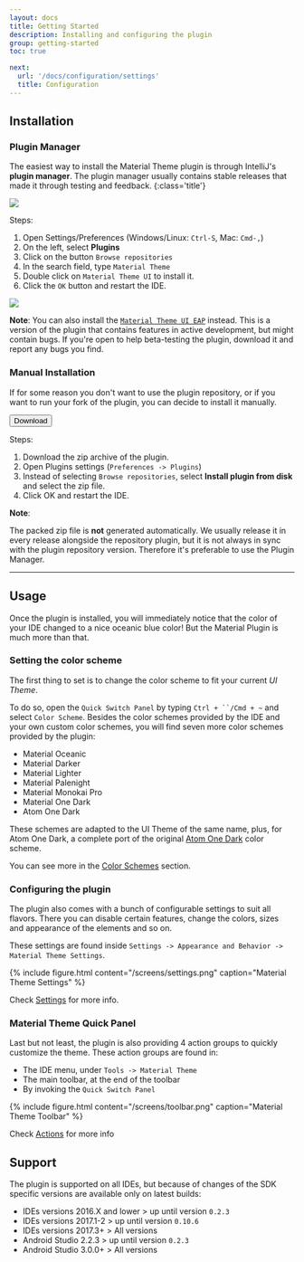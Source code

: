```yaml
---
layout: docs
title: Getting Started
description: Installing and configuring the plugin
group: getting-started
toc: true

next:
  url: '/docs/configuration/settings'
  title: Configuration
---
```


## Installation

### Plugin Manager

The easiest way to install the Material Theme plugin is through IntelliJ's **plugin manager**. The plugin manager
usually contains stable releases that made it through testing and feedback.
{:class='title'}

<img src="{{ site.img_folder | prepend: site.baseurl | replace: '//', '/' }}/screens/plugins.png">

Steps:
1. Open Settings/Preferences (Windows/Linux: `Ctrl-S`, Mac: `Cmd-,`)
2. On the left, select **Plugins**
3. Click on the button `Browse repositories`
4. In the search field, type `Material Theme`
5. Double click on `Material Theme UI` to install it.
6. Click the `OK` button and restart the IDE.

<img src="{{ site.img_folder | prepend: site.baseurl | replace: '//', '/' }}/screens/listplugin.png">

**Note**:
You can also install the [`Material Theme UI EAP`](https://github.com/mallowigi/material-theme-jetbrains-eap) instead.
This is a version of the plugin that contains features in active development, but might contain bugs.
If you're open to help beta-testing the plugin, download it and report any bugs you find.

### Manual Installation

If for some reason you don't want to use the plugin repository, or if you want to run your fork of the plugin, you can decide to install it manually.

<a href="https://github.com/ChrisRM/material-theme-jetbrains/archive/master.zip">
  <button class="btn">Download <icon class="fa fa-download"></icon></button>
</a>

Steps:
1. Download the zip archive of the plugin.
2. Open Plugins settings (`Preferences -> Plugins`)
3. Instead of selecting `Browse repositories`, select **Install plugin from disk** and select the zip file.
4. Click OK and restart the IDE.

**Note**:

The packed zip file is **not** generated automatically. We usually release it in every release alongside the repository plugin, but it is not always in sync
with the plugin repository version. Therefore it's preferable to use the Plugin Manager.

----

## Usage

Once the plugin is installed, you will immediately notice that the color of your IDE changed to a nice oceanic blue color! But the Material Plugin is much more than that.

### Setting the color scheme

The first thing to set is to change the color scheme to fit your current _UI Theme_.

To do so, open the `Quick Switch Panel` by typing `Ctrl + ``/Cmd + ~` and select `Color Scheme`. Besides the color schemes provided by the IDE and your own custom color schemes, you will find seven more color schemes provided by the plugin:
- Material Oceanic
- Material Darker
- Material Lighter
- Material Palenight
- Material Monokai Pro
- Material One Dark
- Atom One Dark

These schemes are adapted to the UI Theme of the same name, plus, for Atom One Dark, a complete port of the original [Atom One Dark](https://github.com/atom/one-dark-syntax) color scheme.

You can see more in the [Color Schemes]({{site.baseurl}}/docs/configuration/color-schemes) section.

### Configuring the plugin

The plugin also comes with a bunch of configurable settings to suit all flavors. There you can disable certain features, change the colors, sizes and appearance of the elements and so on.

These settings are found inside `Settings -> Appearance and Behavior -> Material Theme Settings`.

{% include figure.html content="/screens/settings.png" caption="Material Theme Settings" %}

Check [Settings]({{site.baseurl}}/docs/configuration/settings) for more info.

### Material Theme Quick Panel

Last but not least, the plugin is also providing 4 action groups to quickly customize the theme. These action groups are found in:
- The IDE menu, under `Tools -> Material Theme`
- The main toolbar, at the end of the toolbar
- By invoking the `Quick Switch Panel`

{% include figure.html content="/screens/toolbar.png" caption="Material Theme Toolbar" %}

Check [Actions]({{site.baseurl}}/docs/reference/actions}}) for more info

## Support

The plugin is supported on all IDEs, but because of changes of the SDK specific versions are available only on latest builds:

- IDEs versions 2016.X and lower > up until version `0.2.3`
- IDEs versions 2017.1-2 > up until version `0.10.6`
- IDEs versions 2017.3+ > All versions
- Android Studio 2.2.3 > up until version `0.2.3`
- Android Studio 3.0.0+ > All versions

